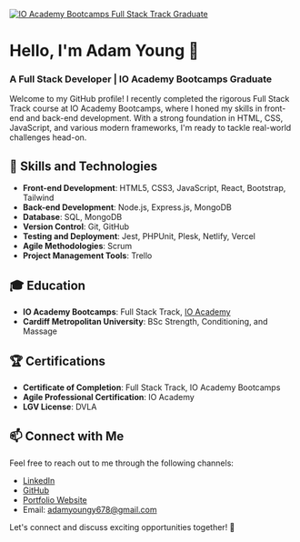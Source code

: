 [![IO Academy Bootcamps Full Stack Track Graduate](https://img.shields.io/badge/IO%20Academy-Bootcamps%20Graduate-brightgreen)](https://ioacademy.io/bootcamps)

# Hello, I'm Adam Young 👋
### A Full Stack Developer | IO Academy Bootcamps Graduate

Welcome to my GitHub profile! I recently completed the rigorous Full Stack Track course at IO Academy Bootcamps, where I honed my skills in front-end and back-end development. With a strong foundation in HTML, CSS, JavaScript, and various modern frameworks, I'm ready to tackle real-world challenges head-on.

## 🌟 Skills and Technologies

- **Front-end Development**: HTML5, CSS3, JavaScript, React, Bootstrap, Tailwind
- **Back-end Development**: Node.js, Express.js, MongoDB
- **Database**: SQL, MongoDB
- **Version Control**: Git, GitHub
- **Testing and Deployment**: Jest, PHPUnit, Plesk, Netlify, Vercel
- **Agile Methodologies**: Scrum
- **Project Management Tools**: Trello

<!-- ## 💼 Experience

During the IO Academy Bootcamps Full Stack Track, I worked on various hands-on projects, including:

- **Project 1**: Built a responsive e-commerce website using React and Node.js, implementing features like user authentication, shopping cart functionality, and secure payment gateways.
- **Project 2**: Developed a RESTful API using Express.js and MongoDB to create a robust backend for a blogging platform, enabling users to create, update, and delete articles.
- **Project 3**: Collaborated with a team to build a real-time chat application using Socket.io, allowing users to join chat rooms, send messages, and receive instant updates. -->

## 🎓 Education

- **IO Academy Bootcamps**: Full Stack Track, [IO Academy](https://ioacademy.io/bootcamps)
- **Cardiff Metropolitan University**: BSc Strength, Conditioning, and Massage

## 🏆 Certifications

- **Certificate of Completion**: Full Stack Track, IO Academy Bootcamps
- **Agile Professional Certification**: IO Academy
- **LGV License**: DVLA

## 📫 Connect with Me

Feel free to reach out to me through the following channels:

- [LinkedIn](https://www.linkedin.com/in/adam-young-684319203)
- [GitHub](https://github.com/youngy247)
- [Portfolio Website](https://adamyoung.netlify.app/)
- Email: adamyoungy678@gmail.com

Let's connect and discuss exciting opportunities together! 🚀
